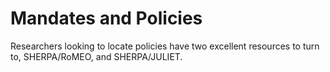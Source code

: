 # Mandates and Policies

Researchers looking to locate policies have two excellent resources to turn to, SHERPA/RoMEO, and SHERPA/JULIET. 